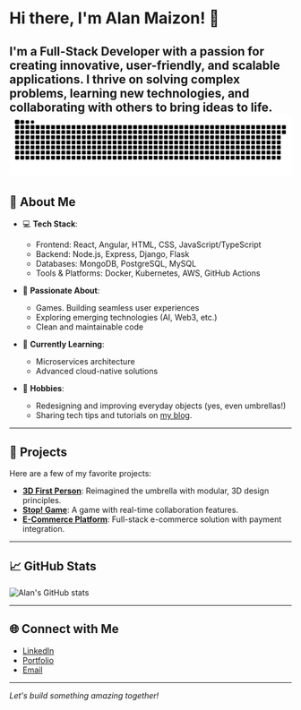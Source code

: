# Hi there, I'm Alan Maizon! 👋  

I'm a **Full-Stack Developer** with a passion for creating innovative, user-friendly, and scalable applications. I thrive on solving complex problems, learning new technologies, and collaborating with others to bring ideas to life.
![github-user-contribution](github-user-contribution.svg)
---

## 🌟 About Me
- 💻 **Tech Stack**:  
  - Frontend: React, Angular, HTML, CSS, JavaScript/TypeScript  
  - Backend: Node.js, Express, Django, Flask  
  - Databases: MongoDB, PostgreSQL, MySQL  
  - Tools & Platforms: Docker, Kubernetes, AWS, GitHub Actions  

- 🚀 **Passionate About**:  
  - Games. Building seamless user experiences  
  - Exploring emerging technologies (AI, Web3, etc.)  
  - Clean and maintainable code  

- 🌱 **Currently Learning**:  
  - Microservices architecture  
  - Advanced cloud-native solutions  

- 🎨 **Hobbies**:  
  - Redesigning and improving everyday objects (yes, even umbrellas!)  
  - Sharing tech tips and tutorials on [my blog](https://alanmaizon.com/).  

---

## 💼 Projects  
Here are a few of my favorite projects:  
- [**3D First Person**](https://github.com/alanmaizon/umbrella/): Reimagined the umbrella with modular, 3D design principles.  
- [**Stop! Game**](https://github.com/alanmaizon/stop_game): A game with real-time collaboration features.  
- [**E-Commerce Platform**](https://github.com/alanmaizon/dellamaison): Full-stack e-commerce solution with payment integration.  

---

## 📈 GitHub Stats  
![Alan's GitHub stats](https://github-readme-stats.vercel.app/api?username=AlanMaizon&show_icons=true&theme=radical)

---

## 🌐 Connect with Me  
- [LinkedIn](https://linkedin.com/in/maizonalan)  
- [Portfolio](https://alanmaizon.com)  
- [Email](mailto:alanmaizon@hotmail.com)  

---

*Let's build something amazing together!*
